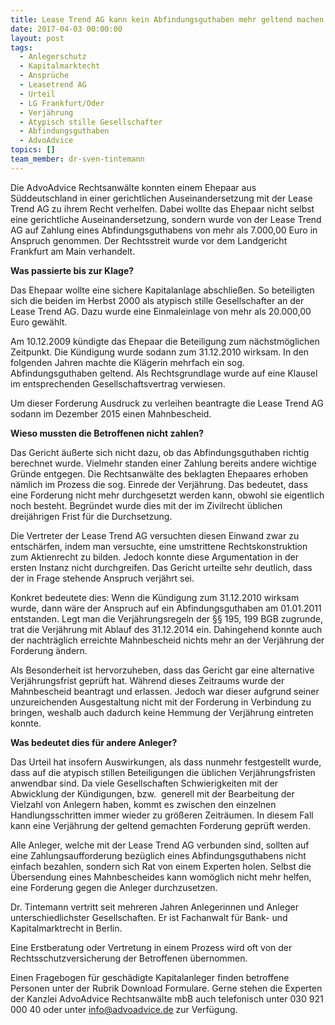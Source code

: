 ```yaml
---
title: Lease Trend AG kann kein Abfindungsguthaben mehr geltend machen – Prozesserfolg vor dem LG Frankfurt am Main
date: 2017-04-03 00:00:00
layout: post
tags:
  - Anlegerschutz
  - Kapitalmarktecht
  - Ansprüche
  - Leasetrend AG
  - Urteil
  - LG Frankfurt/Oder
  - Verjährung
  - Atypisch stille Gesellschafter
  - Abfindungsguthaben
  - AdvoAdvice
topics: []
team_member: dr-sven-tintemann
---
```



Die AdvoAdvice Rechtsanw&auml;lte konnten einem Ehepaar aus S&uuml;ddeutschland in einer gerichtlichen Auseinandersetzung mit der Lease Trend AG zu ihrem Recht verhelfen. Dabei wollte das Ehepaar nicht selbst eine gerichtliche Auseinandersetzung, sondern wurde von der Lease Trend AG auf Zahlung eines Abfindungsguthabens von mehr als 7.000,00 Euro in Anspruch genommen. Der Rechtsstreit wurde vor dem Landgericht Frankfurt am Main verhandelt.

**Was passierte bis zur Klage?**

Das Ehepaar wollte eine sichere Kapitalanlage abschlie&szlig;en. So beteiligten sich die beiden im Herbst 2000 als atypisch stille Gesellschafter an der Lease Trend AG. Dazu wurde eine Einmaleinlage von mehr als 20.000,00 Euro gew&auml;hlt.

Am 10.12.2009 k&uuml;ndigte das Ehepaar die Beteiligung zum n&auml;chstm&ouml;glichen Zeitpunkt. Die K&uuml;ndigung wurde sodann zum 31.12.2010 wirksam. In den folgenden Jahren machte die Kl&auml;gerin mehrfach ein sog. Abfindungsguthaben geltend. Als Rechtsgrundlage wurde auf eine Klausel im entsprechenden Gesellschaftsvertrag verwiesen.

Um dieser Forderung Ausdruck zu verleihen beantragte die Lease Trend AG sodann im Dezember 2015 einen Mahnbescheid.

**Wieso mussten die Betroffenen nicht zahlen?**

Das Gericht &auml;u&szlig;erte sich nicht dazu, ob das Abfindungsguthaben richtig berechnet wurde. Vielmehr standen einer Zahlung bereits andere wichtige Gr&uuml;nde entgegen. Die Rechtsanw&auml;lte des beklagten Ehepaares erhoben n&auml;mlich im Prozess die sog. Einrede der Verj&auml;hrung. Das bedeutet, dass eine Forderung nicht mehr durchgesetzt werden kann, obwohl sie eigentlich noch besteht. Begr&uuml;ndet wurde dies mit der im Zivilrecht &uuml;blichen dreij&auml;hrigen Frist f&uuml;r die Durchsetzung.

Die Vertreter der Lease Trend AG versuchten diesen Einwand zwar zu entsch&auml;rfen, indem man versuchte, eine umstrittene Rechtskonstruktion zum Aktienrecht zu bilden. Jedoch konnte diese Argumentation in der ersten Instanz nicht durchgreifen. Das Gericht urteilte sehr deutlich, dass der in Frage stehende Anspruch verj&auml;hrt sei.

Konkret bedeutete dies: Wenn die K&uuml;ndigung zum 31.12.2010 wirksam wurde, dann w&auml;re der Anspruch auf ein Abfindungsguthaben am 01.01.2011 entstanden. Legt man die Verj&auml;hrungsregeln der &sect;&sect; 195, 199 BGB zugrunde, trat die Verj&auml;hrung mit Ablauf des 31.12.2014 ein. Dahingehend konnte auch der nachtr&auml;glich erreichte Mahnbescheid nichts mehr an der Verj&auml;hrung der Forderung &auml;ndern.

Als Besonderheit ist hervorzuheben, dass das Gericht gar eine alternative Verj&auml;hrungsfrist gepr&uuml;ft hat. W&auml;hrend dieses Zeitraums wurde der Mahnbescheid beantragt und erlassen. Jedoch war dieser aufgrund seiner unzureichenden Ausgestaltung nicht mit der Forderung in Verbindung zu bringen, weshalb auch dadurch keine Hemmung der Verj&auml;hrung eintreten konnte.

**Was bedeutet dies f&uuml;r andere Anleger?**

Das Urteil hat insofern Auswirkungen, als dass nunmehr festgestellt wurde, dass auf die atypisch stillen Beteiligungen die &uuml;blichen Verj&auml;hrungsfristen anwendbar sind. Da viele Gesellschaften Schwierigkeiten mit der Abwicklung der K&uuml;ndigungen, bzw. &nbsp;generell mit der Bearbeitung der Vielzahl von Anlegern haben, kommt es zwischen den einzelnen Handlungsschritten immer wieder zu gr&ouml;&szlig;eren Zeitr&auml;umen. In diesem Fall kann eine Verj&auml;hrung der geltend gemachten Forderung gepr&uuml;ft werden.

Alle Anleger, welche mit der Lease Trend AG verbunden sind, sollten auf eine Zahlungsaufforderung bez&uuml;glich eines Abfindungsguthabens nicht einfach bezahlen, sondern sich Rat von einem Experten holen. Selbst die &Uuml;bersendung eines Mahnbescheides kann wom&ouml;glich nicht mehr helfen, eine Forderung gegen die Anleger durchzusetzen.

Dr. Tintemann vertritt seit mehreren Jahren Anlegerinnen und Anleger unterschiedlichster Gesellschaften. Er ist Fachanwalt f&uuml;r Bank- und Kapitalmarktrecht in Berlin.

Eine Erstberatung oder Vertretung in einem Prozess wird oft von der Rechtsschutzversicherung der Betroffenen &uuml;bernommen.

Einen Fragebogen f&uuml;r gesch&auml;digte Kapitalanleger finden betroffene Personen unter der Rubrik Download Formulare. Gerne stehen die Experten der Kanzlei AdvoAdvice Rechtsanw&auml;lte mbB auch telefonisch unter 030 921 000 40 oder unter info@advoadvice.de zur Verf&uuml;gung.